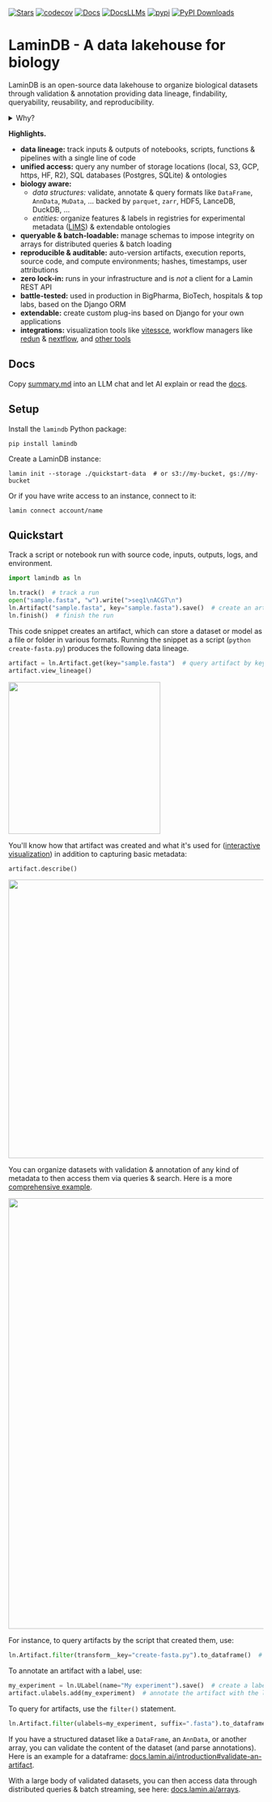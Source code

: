 [![Stars](https://img.shields.io/github/stars/laminlabs/lamindb?logo=GitHub)](https://github.com/laminlabs/lamindb)
[![codecov](https://codecov.io/gh/laminlabs/lamindb/branch/main/graph/badge.svg?token=VKMRJ7OWR3)](https://codecov.io/gh/laminlabs/lamindb)
[![Docs](https://img.shields.io/badge/docs-humans-yellow)](https://docs.lamin.ai)
[![DocsLLMs](https://img.shields.io/badge/docs-LLMs-yellow)](https://docs.lamin.ai/summary.md)
[![pypi](https://img.shields.io/pypi/v/lamindb?color=blue&label=pypi%20package)](https://pypi.org/project/lamindb)
[![PyPI Downloads](https://img.shields.io/pepy/dt/lamindb?logo=pypi)](https://pepy.tech/project/lamindb)

# LaminDB - A data lakehouse for biology

LaminDB is an open-source data lakehouse to organize biological datasets through validation & annotation providing data lineage, findability, queryability, reusability, and reproducibility.

<details>
<summary>Why?</summary>

Reproducing analytical results or understanding how a dataset or model was created can be a pain.
Leave alone training models on historical data, LIMS & ELN systems, orthogonal assays, or datasets generated by other teams.

Biological datasets are typically managed with versioned storage systems (file systems, object storage, git, dvc), GUI-focused community or SaaS platforms (LIMS & ELN systems), structureless data lakes, rigid data warehouses (SQL, monolithic arrays), and data lakehouses for tabular data.

LaminDB goes further with a lakehouse that models biological datasets beyond tables with enough structure to enable queries and enough freedom to keep the pace of R&D high.

For data structures like `DataFrame`, `AnnData`, `.zarr`, `.tiledbsoma`, etc., LaminDB tracks the rich context of biological research and uses it to validate and index datasets to enable queries. In particular, you get

- data lineage: trace data sources and code; scientists and machine learning models
- domain knowledge and experimental metadata: the features and labels derived underlying models and analyses
</details>

**Highlights.**

- **data lineage:** track inputs & outputs of notebooks, scripts, functions & pipelines with a single line of code
- **unified access:** query any number of storage locations (local, S3, GCP, https, HF, R2), SQL databases (Postgres, SQLite) & ontologies
- **biology aware:**
  - _data structures:_ validate, annotate & query formats like `DataFrame`, `AnnData`, `MuData`, ... backed by `parquet`, `zarr`, HDF5, LanceDB, DuckDB, ...
  - _entities:_ organize features & labels in registries for experimental metadata ([LIMS](https://en.wikipedia.org/wiki/Laboratory_information_management_system)) & extendable ontologies
- **queryable & batch-loadable:** manage schemas to impose integrity on arrays for distributed queries & batch loading
- **reproducible & auditable:** auto-version artifacts, execution reports, source code, and compute environments; hashes, timestamps, user attributions
- **zero lock-in:** runs in your infrastructure and is _not_ a client for a Lamin REST API
- **battle-tested:** used in production in BigPharma, BioTech, hospitals & top labs, based on the Django ORM
- **extendable:** create custom plug-ins based on Django for your own applications
- **integrations:** visualization tools like [vitessce](https://docs.lamin.ai/vitessce), workflow managers like [redun](https://docs.lamin.ai/redun) & [nextflow](https://docs.lamin.ai/nextflow), and [other tools](https://docs.lamin.ai/integrations)

## Docs

Copy [summary.md](https://docs.lamin.ai/summary.md) into an LLM chat and let AI explain or read the [docs](https://docs.lamin.ai).

## Setup

<!-- copied from quick-setup-lamindb.md -->

Install the `lamindb` Python package:

```shell
pip install lamindb
```

Create a LaminDB instance:

```shell
lamin init --storage ./quickstart-data  # or s3://my-bucket, gs://my-bucket
```

Or if you have write access to an instance, connect to it:

```shell
lamin connect account/name
```

## Quickstart

<!-- copied from preface.md -->

Track a script or notebook run with source code, inputs, outputs, logs, and environment.

<!-- copied from py-quickstart.py -->

```python
import lamindb as ln

ln.track()  # track a run
open("sample.fasta", "w").write(">seq1\nACGT\n")
ln.Artifact("sample.fasta", key="sample.fasta").save()  # create an artifact
ln.finish()  # finish the run
```

<!-- from here on, slight deviation from preface.md, where all this is treated in the walk through in more depth -->

This code snippet creates an artifact, which can store a dataset or model as a file or folder in various formats.
Running the snippet as a script (`python create-fasta.py`) produces the following data lineage.

```python
artifact = ln.Artifact.get(key="sample.fasta")  # query artifact by key
artifact.view_lineage()
```

<img src="https://lamin-site-assets.s3.amazonaws.com/.lamindb/EkQATsQL5wqC95Wj0005.png" width="300">

You'll know how that artifact was created and what it's used for ([interactive visualization](https://lamin.ai/laminlabs/lamindata/artifact/8incOOgjn6F0K1TS)) in addition to capturing basic metadata:

```python
artifact.describe()
```

<img src="https://lamin-site-assets.s3.amazonaws.com/.lamindb/BOTCBgHDAvwglN3U0002.png" width="550">

You can organize datasets with validation & annotation of any kind of metadata to then access them via queries & search. Here is a more [comprehensive example](https://lamin.ai/laminlabs/lamindata/artifact/9K1dteZ6Qx0EXK8g).

<img src="https://lamin-site-assets.s3.amazonaws.com/.lamindb/6sofuDVvTANB0f480002.png" width="850">

For instance, to query artifacts by the script that created them, use:

```python
ln.Artifact.filter(transform__key="create-fasta.py").to_dataframe()  # query artifacts by transform key
```

To annotate an artifact with a label, use:

```python
my_experiment = ln.ULabel(name="My experiment").save()  # create a label in the universal label ontology
artifact.ulabels.add(my_experiment)  # annotate the artifact with the label
```

To query for artifacts, use the `filter()` statement.

```python
ln.Artifact.filter(ulabels=my_experiment, suffix=".fasta").to_dataframe()  # query with ulabel and suffix
```

If you have a structured dataset like a `DataFrame`, an `AnnData`, or another array, you can validate the content of the dataset (and parse annotations).
Here is an example for a dataframe: [docs.lamin.ai/introduction#validate-an-artifact](https://docs.lamin.ai/introduction#validate-an-artifact).

With a large body of validated datasets, you can then access data through distributed queries & batch streaming, see here: [docs.lamin.ai/arrays](https://docs.lamin.ai/arrays).
